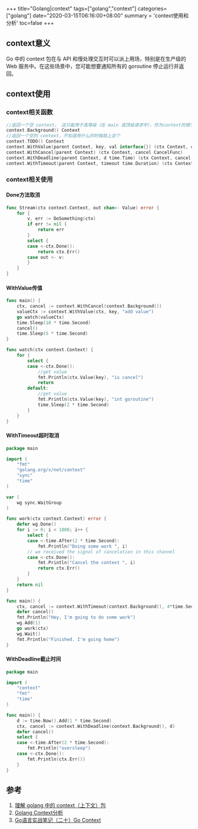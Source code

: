 +++
title="Golang|context"
tags=["golang","context"]
categories=["golang"]
date="2020-03-15T06:16:00+08:00"
summary = 'context使用和分析'
toc=false
+++

context意义
-----------

Go 中的 context 包在与 API 和慢处理交互时可以派上用场，特别是在生产级的 Web 服务中。在这些场景中，您可能想要通知所有的 goroutine 停止运行并返回。

context使用
-----------

### context相关函数

```go
//返回一个空 context， 这只能用于高等级（在 main 或顶级请求中），作为context的根节点
context.Background() Context
//返回一个空的 context，不知道用什么的时候就上这个
context.TODO() Context
context.WithValue(parent Context, key, val interface{}) (ctx Context, cancel CancelFunc)
context.WithCancel(parent Context) (ctx Context, cancel CancelFunc)
context.WithDeadline(parent Context, d time.Time) (ctx Context, cancel CancelFunc)
context.WithTimeout(parent Context, timeout time.Duration) (ctx Context, cancel CancelFunc)
```

### context相关使用

#### Done方法取消

```go
func Stream(ctx context.Context, out chan<- Value) error {
	for {
		v, err := DoSomething(ctx)
		if err != nil {
			return err
		}
		select {
		case <-ctx.Done():
			return ctx.Err()
		case out <- v:
		}
	}
}
```

#### WithValue传值

```go
func main() {
	ctx, cancel := context.WithCancel(context.Background())
	valueCtx := context.WithValue(ctx, key, "add value")
	go watch(valueCtx)
	time.Sleep(10 * time.Second)
	cancel()
	time.Sleep(5 * time.Second)
}

func watch(ctx context.Context) {
	for {
		select {
		case <-ctx.Done():
			//get value
			fmt.Println(ctx.Value(key), "is cancel")
			return
		default:
			//get value
			fmt.Println(ctx.Value(key), "int goroutine")
			time.Sleep(2 * time.Second)
		}
	}
}
```

#### WithTimeout超时取消

```go
package main

import (
	"fmt"
	"golang.org/x/net/context"
	"sync"
	"time"
)

var (
	wg sync.WaitGroup
)

func work(ctx context.Context) error {
	defer wg.Done()
	for i := 0; i < 1000; i++ {
		select {
		case <-time.After(2 * time.Second):
			fmt.Println("Doing some work ", i)
		// we received the signal of cancelation in this channel
		case <-ctx.Done():
			fmt.Println("Cancel the context ", i)
			return ctx.Err()
		}
	}
	return nil
}

func main() {
	ctx, cancel := context.WithTimeout(context.Background(), 4*time.Second)
	defer cancel()
	fmt.Println("Hey, I'm going to do some work")
	wg.Add(1)
	go work(ctx)
	wg.Wait()
	fmt.Println("Finished. I'm going home")
}
```

#### WithDeadline截止时间

```go
package main

import (
	"context"
	"fmt"
	"time"
)

func main() {
	d := time.Now().Add(1 * time.Second)
	ctx, cancel := context.WithDeadline(context.Background(), d)
	defer cancel()
	select {
	case <-time.After(2 * time.Second):
		fmt.Println("oversleep")
	case <-ctx.Done():
		fmt.Println(ctx.Err())
	}
}
```

参考
----

1.	[理解 golang 中的 context（上下文）包](https://studygolang.com/articles/13866?fr=sidebar)
2.	[Golang Context分析](https://www.jianshu.com/p/e5df3cd0708b)
3.	[Go语言实战笔记（二十）Go Context](https://www.flysnow.org/2017/05/12/go-in-action-go-context.html)

